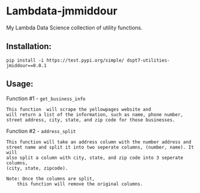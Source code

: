 # Lambdata-jmmiddour
My Lambda Data Science collection of utility functions.

## Installation:

    pip install -i https://test.pypi.org/simple/ dspt7-utilities-jmiddour==0.0.1

## Usage:

Function #1 - `get_business_info`

    This function  will scrape the yellowpages website and
    will return a list of the information, such as name, phone number,
    street address, city, state, and zip code for those businesses.


Function #2 - `address_split`
    
    This function will take an address column with the number address and
    street name and split it into two seperate columns, (number, name). It will
    also split a column with city, state, and zip code into 3 seperate columns,
    (city, state, zipcode).
    
    Note: Once the columns are split,
        this function will remove the original columns.
